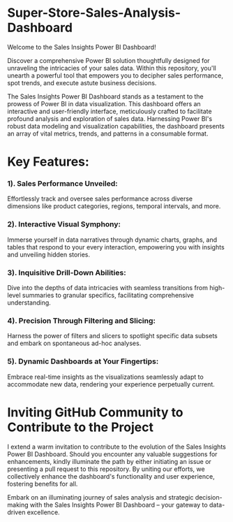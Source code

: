 # Super-Store-Sales-Analysis-Dashboard

Welcome to the Sales Insights Power BI Dashboard!

Discover a comprehensive Power BI solution thoughtfully designed for unraveling the intricacies of your sales data. Within this repository, you'll unearth a powerful tool that empowers you to decipher sales performance, spot trends, and execute astute business decisions.

The Sales Insights Power BI Dashboard stands as a testament to the prowess of Power BI in data visualization. This dashboard offers an interactive and user-friendly interface, meticulously crafted to facilitate profound analysis and exploration of sales data. Harnessing Power BI's robust data modeling and visualization capabilities, the dashboard presents an array of vital metrics, trends, and patterns in a consumable format.

# Key Features:

### 1). Sales Performance Unveiled:
Effortlessly track and oversee sales performance across diverse dimensions like product categories, regions, temporal intervals, and more.

### 2). Interactive Visual Symphony:
Immerse yourself in data narratives through dynamic charts, graphs, and tables that respond to your every interaction, empowering you with insights and unveiling hidden stories.

### 3). Inquisitive Drill-Down Abilities:
Dive into the depths of data intricacies with seamless transitions from high-level summaries to granular specifics, facilitating comprehensive understanding.

### 4). Precision Through Filtering and Slicing:
Harness the power of filters and slicers to spotlight specific data subsets and embark on spontaneous ad-hoc analyses.

### 5). Dynamic Dashboards at Your Fingertips:
Embrace real-time insights as the visualizations seamlessly adapt to accommodate new data, rendering your experience perpetually current.

# Inviting GitHub Community to Contribute to the Project
I extend a warm invitation to contribute to the evolution of the Sales Insights Power BI Dashboard. Should you encounter any valuable suggestions for enhancements, kindly illuminate the path by either initiating an issue or presenting a pull request to this repository. By uniting our efforts, we collectively enhance the dashboard's functionality and user experience, fostering benefits for all.

Embark on an illuminating journey of sales analysis and strategic decision-making with the Sales Insights Power BI Dashboard – your gateway to data-driven excellence.
